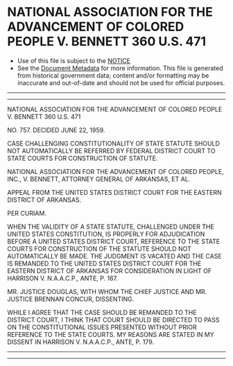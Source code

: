 ---
---

# NATIONAL ASSOCIATION FOR THE ADVANCEMENT OF COLORED PEOPLE V. BENNETT 360 U.S. 471

* Use of this file is subject to the [NOTICE](https://github.com/publicdocs/notice/blob/master/NOTICE)
* See the [Document Metadata](../../../) for more information.
  This file is generated from historical government data; content and/or formatting may be inaccurate and out-of-date and should not be used for official purposes.

----------
----------

NATIONAL ASSOCIATION FOR THE ADVANCEMENT OF COLORED PEOPLE V. BENNETT 360 U.S. 471

NO. 757.  DECIDED JUNE 22, 1959.

CASE CHALLENGING CONSTITUTIONALITY OF STATE STATUTE SHOULD NOT AUTOMATICALLY BE REFERRED BY FEDERAL DISTRICT COURT TO STATE COURTS FOR CONSTRUCTION OF STATUTE.

NATIONAL ASSOCIATION FOR THE ADVANCEMENT OF COLORED PEOPLE, INC., V. BENNETT, ATTORNEY GENERAL OF ARKANSAS, ET AL.

APPEAL FROM THE UNITED STATES DISTRICT COURT FOR THE EASTERN DISTRICT OF ARKANSAS.

PER CURIAM.

WHEN THE VALIDITY OF A STATE STATUTE, CHALLENGED UNDER THE UNITED STATES CONSTITUTION, IS PROPERLY FOR ADJUDICATION BEFORE A UNITED STATES DISTRICT COURT, REFERENCE TO THE STATE COURTS FOR CONSTRUCTION OF THE STATUTE SHOULD NOT AUTOMATICALLY BE MADE.  THE JUDGMENT IS VACATED AND THE CASE IS REMANDED TO THE UNITED STATES DISTRICT COURT FOR THE EASTERN DISTRICT OF ARKANSAS FOR CONSIDERATION IN LIGHT OF HARRISON V. N.A.A.C.P., ANTE, P. 167.

MR. JUSTICE DOUGLAS, WITH WHOM THE CHIEF JUSTICE AND MR. JUSTICE BRENNAN CONCUR, DISSENTING.

WHILE I AGREE THAT THE CASE SHOULD BE REMANDED TO THE DISTRICT COURT, I THINK THAT COURT SHOULD BE DIRECTED TO PASS ON THE CONSTITUTIONAL ISSUES PRESENTED WITHOUT PRIOR REFERENCE TO THE STATE COURTS.   MY REASONS ARE STATED IN MY DISSENT IN HARRISON V. N.A.A.C.P., ANTE, P. 179.


----------
----------

